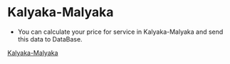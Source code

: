 # Kalyaka-Malyaka

- You can calculate your price for service in Kalyaka-Malyaka and send this data to DataBase.

[Kalyaka-Malyaka](https://kalyaka-malyaka.onrender.com/)
